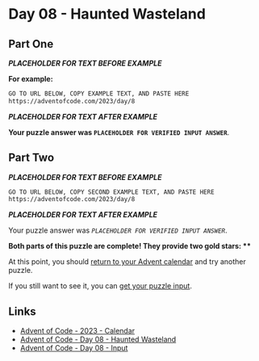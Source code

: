 # Day 08 - Haunted Wasteland

## Part One

***PLACEHOLDER FOR TEXT BEFORE EXAMPLE***

**For example:**

```txt
GO TO URL BELOW, COPY EXAMPLE TEXT, AND PASTE HERE
https://adventofcode.com/2023/day/8
```

***PLACEHOLDER FOR TEXT AFTER EXAMPLE***

**Your puzzle answer was `PLACEHOLDER FOR VERIFIED INPUT ANSWER`**.

## Part Two

***PLACEHOLDER FOR TEXT BEFORE EXAMPLE***

```txt
GO TO URL BELOW, COPY SECOND EXAMPLE TEXT, AND PASTE HERE
https://adventofcode.com/2023/day/8
```

***PLACEHOLDER FOR TEXT AFTER EXAMPLE***

Your puzzle answer was *`PLACEHOLDER FOR VERIFIED INPUT ANSWER`*.

**Both parts of this puzzle are complete!
They provide two gold stars: \*\***

At this point,
you should [return to your Advent calendar][aoc-calendar] and
try another puzzle.

If you still want to see it,
you can [get your puzzle input][aoc-day08-input].

## Links


- [Advent of Code - 2023 - Calendar][aoc-calendar]
- [Advent of Code - Day 08 - Haunted Wasteland][aoc-day08]
- [Advent of Code - Day 08 - Input][aoc-day08-input]

<!-- Hidden References -->
[aoc-calendar]: https://adventofcode.com/2023 "Advent of Code - Year/Calendar"
[aoc-day08]: https://adventofcode.com/2023/day/8 "Advent of Code - Day 08"
[aoc-day08-input]: https://adventofcode.com/2023/day/8/input "Advent of Code - Day 04 - Input"